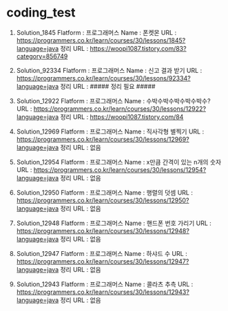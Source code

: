 # coding_test

1.  Solution_1845
    Flatform : 프로그래머스
    Name : 폰켓몬
    URL : https://programmers.co.kr/learn/courses/30/lessons/1845?language=java
    정리 URL : https://woopi1087.tistory.com/83?category=856749

2.  Solution_92334
    Flatform : 프로그래머스
    Name : 신고 결과 받기
    URL : https://programmers.co.kr/learn/courses/30/lessons/92334?language=java
    정리 URL : ##### 정리 필요 #####

3.  Solution_12922
    Flatform : 프로그래머스
    Name : 수박수박수박수박수박수?
    URL : https://programmers.co.kr/learn/courses/30/lessons/12922?language=java
    정리 URL : https://woopi1087.tistory.com/84

4.  Solution_12969
    Flatform : 프로그래머스
    Name : 직사각형 별찍기
    URL : https://programmers.co.kr/learn/courses/30/lessons/12969?language=java
    정리 URL : 없음

5.  Solution_12954
    Flatform : 프로그래머스
    Name : x만큼 간격이 있는 n개의 숫자
    URL : https://programmers.co.kr/learn/courses/30/lessons/12954?language=java
    정리 URL : 없음

6.  Solution_12950
    Flatform : 프로그래머스
    Name : 행렬의 덧셈
    URL : https://programmers.co.kr/learn/courses/30/lessons/12950?language=java
    정리 URL : 없음
    
7.  Solution_12948
    Flatform : 프로그래머스
    Name : 핸드폰 번호 가리기
    URL : https://programmers.co.kr/learn/courses/30/lessons/12948?language=java
    정리 URL : 없음

8.  Solution_12947
    Flatform : 프로그래머스
    Name : 하샤드 수
    URL : https://programmers.co.kr/learn/courses/30/lessons/12947?language=java
    정리 URL : 없음

9.  Solution_12943
    Flatform : 프로그래머스
    Name : 콜라츠 추측
    URL : https://programmers.co.kr/learn/courses/30/lessons/12943?language=java
    정리 URL : 없음